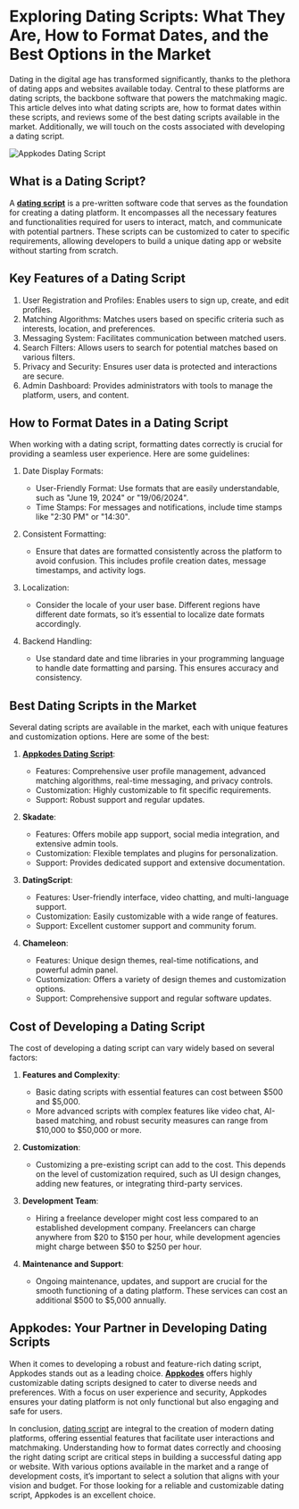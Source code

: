 # Exploring Dating Scripts: What They Are, How to Format Dates, and the Best Options in the Market

Dating in the digital age has transformed significantly, thanks to the plethora of dating apps and websites available today. Central to these platforms are dating scripts, the backbone software that powers the matchmaking magic. This article delves into what dating scripts are, how to format dates within these scripts, and reviews some of the best dating scripts available in the market. Additionally, we will touch on the costs associated with developing a dating script.

![Appkodes Dating Script](https://miro.medium.com/v2/resize:fit:720/format:webp/1*lEzUDUjxjv2YaBoGJ1KHVA.jpeg)
## What is a Dating Script?

A **[dating script](https://appkodes.com/dating-script/)** is a pre-written software code that serves as the foundation for creating a dating platform. It encompasses all the necessary features and functionalities required for users to interact, match, and communicate with potential partners. These scripts can be customized to cater to specific requirements, allowing developers to build a unique dating app or website without starting from scratch.

## Key Features of a Dating Script

1. User Registration and Profiles: Enables users to sign up, create, and edit profiles.
2. Matching Algorithms: Matches users based on specific criteria such as interests, location, and preferences.
3. Messaging System: Facilitates communication between matched users.
4. Search Filters: Allows users to search for potential matches based on various filters.
5. Privacy and Security: Ensures user data is protected and interactions are secure.
6. Admin Dashboard: Provides administrators with tools to manage the platform, users, and content.

## How to Format Dates in a Dating Script
When working with a dating script, formatting dates correctly is crucial for providing a seamless user experience. Here are some guidelines:

1. Date Display Formats:
   - User-Friendly Format: Use formats that are easily understandable, such as "June 19, 2024" or "19/06/2024".
   - Time Stamps: For messages and notifications, include time stamps like "2:30 PM" or "14:30".

2. Consistent Formatting:
   - Ensure that dates are formatted consistently across the platform to avoid confusion. This includes profile creation dates, message timestamps, and activity logs.

3. Localization:
   - Consider the locale of your user base. Different regions have different date formats, so it’s essential to localize date formats accordingly.

4. Backend Handling:
   - Use standard date and time libraries in your programming language to handle date formatting and parsing. This ensures accuracy and consistency.

## Best Dating Scripts in the Market

Several dating scripts are available in the market, each with unique features and customization options. Here are some of the best:

1. **[Appkodes Dating Script](https://appkodes.com/dating-script/)**:
   - Features: Comprehensive user profile management, advanced matching algorithms, real-time messaging, and privacy controls.
   - Customization: Highly customizable to fit specific requirements.
   - Support: Robust support and regular updates.

2. **Skadate**:
   - Features: Offers mobile app support, social media integration, and extensive admin tools.
   - Customization: Flexible templates and plugins for personalization.
   - Support: Provides dedicated support and extensive documentation.

3. **DatingScript**:
   - Features: User-friendly interface, video chatting, and multi-language support.
   - Customization: Easily customizable with a wide range of features.
   - Support: Excellent customer support and community forum.

4. **Chameleon**:
   - Features: Unique design themes, real-time notifications, and powerful admin panel.
   - Customization: Offers a variety of design themes and customization options.
   - Support: Comprehensive support and regular software updates.

## Cost of Developing a Dating Script

The cost of developing a dating script can vary widely based on several factors:

1. **Features and Complexity**:
   - Basic dating scripts with essential features can cost between $500 and $5,000.
   - More advanced scripts with complex features like video chat, AI-based matching, and robust security measures can range from $10,000 to $50,000 or more.

2. **Customization**:
   - Customizing a pre-existing script can add to the cost. This depends on the level of customization required, such as UI design changes, adding new features, or integrating third-party services.

3. **Development Team**:
   - Hiring a freelance developer might cost less compared to an established development company. Freelancers can charge anywhere from $20 to $150 per hour, while development agencies might charge between $50 to $250 per hour.

4. **Maintenance and Support**:
   - Ongoing maintenance, updates, and support are crucial for the smooth functioning of a dating platform. These services can cost an additional $500 to $5,000 annually.

## Appkodes: Your Partner in Developing Dating Scripts

When it comes to developing a robust and feature-rich dating script, Appkodes stands out as a leading choice. **[Appkodes](https://appkodes.com/)** offers highly customizable dating scripts designed to cater to diverse needs and preferences. With a focus on user experience and security, Appkodes ensures your dating platform is not only functional but also engaging and safe for users.

In conclusion, [dating script](https://github.com/topics/dating-script) are integral to the creation of modern dating platforms, offering essential features that facilitate user interactions and matchmaking. Understanding how to format dates correctly and choosing the right dating script are critical steps in building a successful dating app or website. With various options available in the market and a range of development costs, it’s important to select a solution that aligns with your vision and budget. For those looking for a reliable and customizable dating script, Appkodes is an excellent choice.


